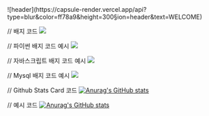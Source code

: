 <div>    
  <!--Header-->
  ![header](https://capsule-render.vercel.app/api?type=blur&color=ff78a9&height=300&section=header&text=WELCOME)
</div>

<div>
  <!--Body-->
  
  // 배지 코드
  <img src="https://img.shields.io/badge/공식_명칭-공식_색상_코드?style=flat-square&logo=공식_명칭&logoColor=white"/>
  
  // 파이썬 배지 코드 예시
  <img src="https://img.shields.io/badge/Python-3776AB?style=flat-square&logo=Python&logoColor=white"/>
  
  // 자바스크립트 배지 코드 예시
  <img src="https://img.shields.io/badge/JavaScript-F7DF1E?style=flat-square&logo=JavaScript&logoColor=white"/>
  
  // Mysql 배지 코드 예시
  <img src="https://img.shields.io/badge/MySQL-4479A1?style=flat-square&logo=MySQL&logoColor=white"/>
  
  
  // Github Stats Card 코드
  [![Anurag's GitHub stats](https://github-readme-stats.vercel.app/api?username=20210835)](https://github.com/anuraghazra/github-readme-stats)
   
  // 예시 코드
  [![Anurag's GitHub stats](https://github-readme-stats.vercel.app/api?username=20210835)](https://github.com/anuraghazra/github-readme-stats)

</div>
